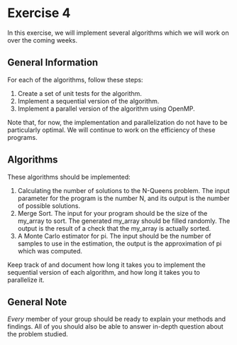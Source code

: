 # Exercise 4

In this exercise, we will implement several algorithms which we will work on over the coming weeks.

## General Information

For each of the algorithms, follow these steps:
1. Create a set of unit tests for the algorithm.
2. Implement a sequential version of the algorithm.
3. Implement a parallel version of the algorithm using OpenMP.

Note that, for now, the implementation and parallelization do not have to be particularly optimal. We will continue to work on the efficiency of these programs.

## Algorithms

These algorithms should be implemented:
1. Calculating the number of solutions to the N-Queens problem. 
The input parameter for the program is the number N, and its output is the number of possible solutions.
2. Merge Sort.
The input for your program should be the size of the my_array to sort. The generated my_array should be filled randomly.
The output is the result of a check that the my_array is actually sorted.
3. A Monte Carlo estimator for pi.
The input should be the number of samples to use in the estimation, the output is the approximation of pi which was computed.

Keep track of and document how long it takes you to implement the sequential version of each algorithm, and how long it takes you to parallelize it.

## General Note
*Every* member of your group should be ready to explain your methods and findings. All of you should also be able to answer in-depth question about the problem studied.
